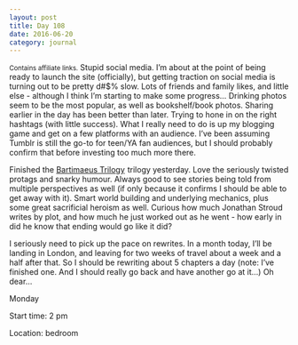 ```yaml
---
layout: post
title: Day 108
date: 2016-06-20
category: journal
---
```


<small>Contains affiliate links.</small> Stupid social media. I’m about at the point of being ready to launch the site (officially), but getting traction on social media is turning out to be pretty d#$% slow. Lots of friends and family likes, and little else - although I think I’m starting to make some progress… Drinking photos seem to be the most popular, as well as bookshelf/book photos. Sharing earlier in the day has been better than later. Trying to hone in on the right hashtags (with little success). What I really need to do is up my blogging game and get on a few platforms with an audience. I’ve been assuming Tumblr is still the go-to for teen/YA fan audiences, but I should probably confirm that before investing too much more there.

Finished the <a  href="http://www.amazon.ca/gp/product/1423136829/ref=as_li_ss_tl?ie=UTF8&camp=15121&creative=390961&creativeASIN=1423136829&linkCode=as2&tag=kaie06-20">Bartimaeus Trilogy</a><img src="http://ir-ca.amazon-adsystem.com/e/ir?t=kaie06-20&l=as2&o=15&a=1423136829" width="1" height="1" border="0" alt="" style="border:none !important; margin:0px !important;" />
 trilogy yesterday. Love the seriously twisted protags and snarky humour. Always good to see stories being told from multiple perspectives as well (if only because it confirms I should be able to get away with it). Smart world building and underlying mechanics, plus some great sacrificial heroism as well. Curious how much Jonathan Stroud writes by plot, and how much he just worked out as he went - how early in did he know that ending would go like it did?

I seriously need to pick up the pace on rewrites. In a month today, I’ll be landing in London, and leaving for two weeks of travel about a week and a half after that. So I should be rewriting about 5 chapters a day (note: I’ve finished one. And I should really go back and have another go at it…) Oh dear…


Monday

Start time: 2 pm

Location: bedroom
